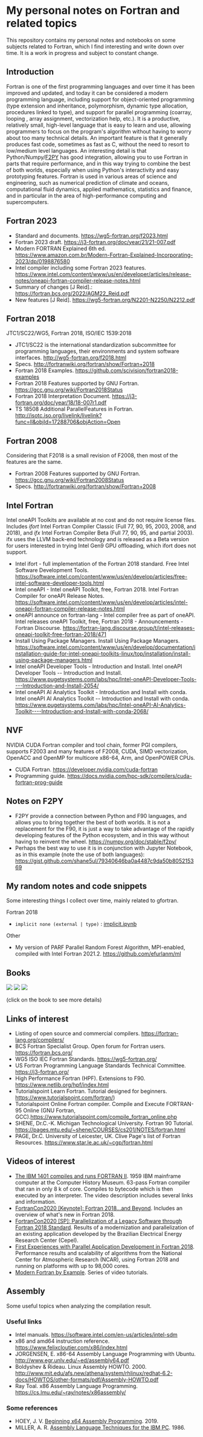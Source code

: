 # My personal notes on Fortran and related topics

This repository contains my personal notes and notebooks on some subjects related to Fortran, which I find interesting and write down over time. It is a work in progress and subject to constant change.

## Introduction

Fortran is one of the first programming languages and over time it has been improved and updated, and today it can be considered a modern programming language, including support for object-oriented programming (type extension and inheritance, polymorphism, dynamic type allocation, procedures linked to type), and support for parallel programming (coarray, looping , array assignment, vectorization help, etc.). It is a productive, relatively small, high-level language that is easy to learn and use, allowing programmers to focus on the program's algorithm without having to worry about too many technical details. An important feature is that it generally produces fast code, sometimes as fast as C, without the need to resort to low/medium level languages. An interesting detail is that Python/Numpy/[F2PY](https://numpy.org/doc/stable/f2py/) has good integration, allowing you to use Fortran in parts that require performance, and in this way trying to combine the best of both worlds, especially when using Python's interactivity and easy prototyping features. Fortran is used in various areas of science and engineering, such as numerical prediction of climate and oceans, computational fluid dynamics, applied mathematics, statistics and finance, and in particular in the area of high-performance computing and supercomputers.

## Fortran 2023

* Standard and documents. <https://wg5-fortran.org/f2023.html>
* Fortran 2023 draft. <https://j3-fortran.org/doc/year/21/21-007.pdf>
* Modern FORTRAN Explained 6th ed. <https://www.amazon.com.br/Modern-Fortran-Explained-Incorporating-2023/dp/0198876580>
* Intel compiler including some Fortran 2023 features. <https://www.intel.com/content/www/us/en/developer/articles/release-notes/oneapi-fortran-compiler-release-notes.html>
* Summary of changes [J Reid].: <https://fortran.bcs.org/2022/AGM22_Reid.pdf>
* New features [J Reid]. <https://wg5-fortran.org/N2201-N2250/N2212.pdf>

## Fortran 2018

JTC1/SC22/WG5, Fortran 2018, ISO/IEC 1539:2018

* JTC1/SC22 is the international standardization subcommittee for programming languages, their environments and system software interfaces. <http://wg5-fortran.org/f2018.html>
* Specs. <http://fortranwiki.org/fortran/show/Fortran+2018>
* Fortran 2018 Examples. <https://github.com/scivision/fortran2018-examples>
* Fortran 2018 Features supported by GNU Fortran. <https://gcc.gnu.org/wiki/Fortran2018Status>
* Fortran 2018 Interpretation Document. <https://j3-fortran.org/doc/year/18/18-007r1.pdf>
* TS 18508 Additional ParallelFeatures in Fortran. <http://isotc.iso.org/livelink/livelink?func=ll&objId=17288706&objAction=Open>

## Fortran 2008

Considering that F2018 is a small revision of F2008, then most of the features are the same.

* Fortran 2008 Features supported by GNU Fortran. <https://gcc.gnu.org/wiki/Fortran2008Status>
* Specs. <http://fortranwiki.org/fortran/show/Fortran+2008>

## Intel Fortran

Intel oneAPI Toolkits are available at no cost and do not require license files. Includes *ifort* Intel Fortran Compiler Classic (Full 77, 90, 95, 2003, 2008, and 2018), and *ifx* Intel Fortran Compiler Beta (Full 77, 90, 95, and partial 2003). ifx uses the LLVM back-end technology and is released as a Beta version for users interested in trying Intel Gen9 GPU offloading, which ifort does not support.

- Intel ifort - full implementation of the Fortran 2018 standard. Free Intel Software Development Tools. <https://software.intel.com/content/www/us/en/develop/articles/free-intel-software-developer-tools.html>
- Intel oneAPI - Intel oneAPI Toolkit, free, Fortran 2018. Intel Fortran Compiler for oneAPI Release Notes. <https://software.intel.com/content/www/us/en/develop/articles/intel-oneapi-fortran-compiler-release-notes.html>
- oneAPI announce on fortran-lang - Intel compiler free as part of oneAPI. Intel releases oneAPI Toolkit, free, Fortran 2018 - Announcements - Fortran Discourse. <https://fortran-lang.discourse.group/t/intel-releases-oneapi-toolkit-free-fortran-2018/471>
- Install Using Package Managers. Install Using Package Managers.  <https://software.intel.com/content/www/us/en/develop/documentation/installation-guide-for-intel-oneapi-toolkits-linux/top/installation/install-using-package-managers.html>
- Intel oneAPI Developer Tools - Introduction and Install. Intel oneAPI Developer Tools -- Introduction and Install. <https://www.pugetsystems.com/labs/hpc/Intel-oneAPI-Developer-Tools----Introduction-and-Install-2054/>
- Intel oneAPI AI Analytics Toolkit - Introduction and Install with conda. Intel oneAPI AI Analytics Toolkit -- Introduction and Install with conda. <https://www.pugetsystems.com/labs/hpc/Intel-oneAPI-AI-Analytics-Toolkit----Introduction-and-Install-with-conda-2068/>

## NVF

NVIDIA CUDA Fortran compiler and tool chain, former PGI compilers, supports F2003 and many features of F2008, CUDA, SIMD vectorization, OpenACC and OpenMP for multicore x86-64, Arm, and OpenPOWER CPUs.

* CUDA Fortran. <https://developer.nvidia.com/cuda-fortran>
* Programming guide. <https://docs.nvidia.com/hpc-sdk/compilers/cuda-fortran-prog-guide>

## Notes on F2PY

* F2PY provide a connection between Python and F90 languages, and allows you to bring together the best of both worlds. It is not a replacement for the F90, it is just a way to take advantage of the rapidly developing features of the Python ecosystem, and in this way without having to reinvent the wheel. <https://numpy.org/doc/stable/f2py/>
* Perhaps the best way to use it is in conjunction with Jupyter Notebook, as in this example (note the use of both languages): <https://gist.github.com/shane5ul/79340646ba0a4487c9da50b805215369>

## My random notes and code snippets

Some interesting things I collect over time, mainly related to gfortran.

Fortran 2018

* `implicit none (external | type)` : [implicit.ipynb](implicit.ipynb)

Other

* My version of PARF Parallel Random Forest Algorithm, MPI-enabled, compiled with Intel Fortran 2021.2. <https://github.com/efurlanm/ml>

## Books

[![](https://raw.githubusercontent.com/efurlanm/f90/master/img/ray2020.jpg)](https://www.google.com.br/books/edition/Fortran_2018_with_Parallel_Programming/_natDwAAQBAJ)  [![](https://raw.githubusercontent.com/efurlanm/f90/master/img/cohen2018.jpg)](https://www.google.com.br/books/edition/Modern_Fortran_Explained/sB1rDwAAQBAJ)  [![](https://raw.githubusercontent.com/efurlanm/f90/master/img/chapman2017.jpg)](https://www.google.com.br/books/edition/FORTRAN_FOR_SCIENTISTS_ENGINEERS/OQhBMQAACAAJ)

(click on the book to see more details)

## Links of interest

* Listing of open source and commercial compilers. <https://fortran-lang.org/compilers/>
* BCS Fortran Specialist Group. Open forum for Fortran users. <https://fortran.bcs.org/>
* WG5 ISO IEC Fortran Standards. <https://wg5-fortran.org/>
* US Fortran Programming Language Standards Technical Committee. <https://j3-fortran.org/>
* High Performance Fortran (HPF). Extensions to F90. <https://www.netlib.org/hpf/index.html>
* Tutorialspoint Learn Fortran. Tutorial designed for beginners. https://www.tutorialspoint.com/fortran/)
* Tutorialspoint Online Fortran compiler. Compile and Execute FORTRAN-95 Online (GNU Fortran, GCC).<https://www.tutorialspoint.com/compile_fortran_online.php>
* SHENE, Dr.C.-K. Michigan Technological University. Fortran 90 Tutorial. <https://pages.mtu.edu/~shene/COURSES/cs201/NOTES/fortran.html>
* PAGE, Dr.C. University of Leicester, UK. Clive Page's list of Fortran Resources. <https://www.star.le.ac.uk/~cgp/fortran.html>

## Videos of interest

* [The IBM 1401 compiles and runs FORTRAN II](https://youtu.be/uFQ3sajIdaM). 1959 IBM mainframe computer at the Computer History Museum. 63-pass Fortran compiler that ran in only 8 k of core. Compiles to bytecode which is then executed by an interpreter. The video description includes several links and information.
* [FortranCon2020 [Keynote]: Fortran 2018...and Beyond](https://youtu.be/mn8QMp6J3R0). Includes an overview of what's new in Fortran 2018.
* [FortranCon2020 [SP]: Parallelization of a Legacy Software through Fortran 2018 Standard](https://youtu.be/ib4ZZ7xJwJk). Results of a modernization and parallelization of an existing application developed by the Brazilian Electrical Energy Research Center (Cepel).
* [First Experiences with Parallel Application Development in Fortran 2018](https://youtu.be/01-ez4v4YPc). Performance results and scalability of algorithms from the National Center for Atmospheric Research (NCAR), using Fortran 2018 and running on platforms with up to 98,000 cores.
* [Modern Fortran by Example](https://www.youtube.com/user/hexafoil/videos). Series of video tutorials.

## Assembly

Some useful topics when analyzing the compilation result.

### Useful links

* Intel manuals. <https://software.intel.com/en-us/articles/intel-sdm>
* x86 and amd64 instruction reference. <https://www.felixcloutier.com/x86/index.html>
* JORGENSEN, E. x86-64 Assembly Language Programming with Ubuntu. <http://www.egr.unlv.edu/~ed/assembly64.pdf>
* Boldyshev & Rideau. Linux Assembly HOWTO. 2000. <http://www.mit.edu/afs.new/athena/system/rhlinux/redhat-6.2-docs/HOWTOS/other-formats/pdf/Assembly-HOWTO.pdf>
* Ray Toal. x86 Assembly Language Programming. <https://cs.lmu.edu/~ray/notes/x86assembly/>

### Some references

* HOEY, J. V. [Beginning x64 Assembly Programming](http://www.google.com.br/books/edition/Beginning_x64_Assembly_Programming/mSa7DwAAQBAJ). 2019.
* MILLER, A. R. [Assembly Language Techniques for the IBM PC](https://www.google.com.br/books/edition/Assembly_Language_Techniques_for_the_IBM/0FsgAQAAIAAJ). 1986.
